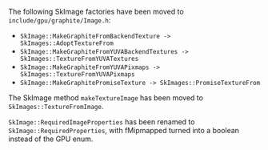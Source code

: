 The following SkImage factories have been moved to `include/gpu/graphite/Image.h`:
 - `SkImage::MakeGraphiteFromBackendTexture -> SkImages::AdoptTextureFrom`
 - `SkImage::MakeGraphiteFromYUVABackendTextures -> SkImages::TextureFromYUVATextures`
 - `SkImage::MakeGraphiteFromYUVAPixmaps -> SkImages::TextureFromYUVAPixmaps`
 - `SkImage::MakeGraphitePromiseTexture -> SkImages::PromiseTextureFrom`

The SkImage method `makeTextureImage` has been moved to `SkImages::TextureFromImage`.

`SkImage::RequiredImageProperties` has been renamed to `SkImage::RequiredProperties`,
with fMipmapped turned into a boolean instead of the GPU enum.
